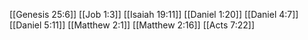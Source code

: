 [[Genesis 25:6]]
[[Job 1:3]]
[[Isaiah 19:11]]
[[Daniel 1:20]]
[[Daniel 4:7]]
[[Daniel 5:11]]
[[Matthew 2:1]]
[[Matthew 2:16]]
[[Acts 7:22]]
